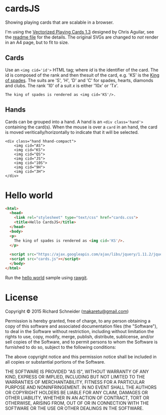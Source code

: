 # cardsJS
Showing playing cards that are scalable in a browser.

I'm using the [Vectorized Playing Cards 1.3](http://code.google.com/p/vectorized-playing-cards/) designed by Chris Aguilar, see the [readme file](images/readme.txt) for the details. The original SVGs are changed to *not* render in an A4 page, but to fit to size.

## Cards

Use an `<img cid='id'>` HTML tag; where *id* is the identifier of the card.  The id is composed of the rank and then thesuit of the card,
e.g. 'KS' is the [King of spades](https://rawgit.com/richardschneider/cardsJS/master/images/KS.svg). 
The suits are 'S', 'H', 'D' and 'C' for spades, hearts, diamonds and clubs. The rank '10' of a suit *x* is either '10*x*' or 'T*x*'.

    The king of spades is rendered as <img cid='KS'/>.
    
## Hands

Cards can be grouped into a hand.  A hand is an `<div class='hand'>` containing the card(s). 
When the mouse is over a `card` in an hand, the card is moved veritically/horizontally to indicate that it will be selected.

    <div class="hand hhand-compact">
		<img cid="AS">
		<img cid="KS">
		<img cid="QS">
		<img cid="JS">
		<img cid="10S">
		<img cid="9H">
		<img cid="3H">
	</div>
	
# Hello world

```html
<html>
  <head>
    <link rel="stylesheet" type="text/css" href="cards.css">
    <title>Hello CardsJS</title>
  </head>
  <body>
  <p>
    The king of spades is rendered as <img cid='KS'/>.
  </p>
	
  <script src="https://ajax.googleapis.com/ajax/libs/jquery/1.11.2/jquery.min.js"></script>
  <script src="cards.js"></script>
  </body>
</html>
```

Run the [hello world](https://rawgit.com/richardschneider/cardsJS/master/hello.html) sample using [rawgit](http://rawgit.com).

# License
Copyright © 2015 Richard Schneider (makaretu@gmail.com)

Permission is hereby granted, free of charge, to any person obtaining a copy of this software and associated documentation files (the "Software"), to deal in the Software without restriction, including without limitation the rights to use, copy, modify, merge, publish, distribute, sublicense, and/or sell copies of the Software, and to permit persons to whom the Software is furnished to do so, subject to the following conditions:

The above copyright notice and this permission notice shall be included in all copies or substantial portions of the Software.

THE SOFTWARE IS PROVIDED "AS IS", WITHOUT WARRANTY OF ANY KIND, EXPRESS OR IMPLIED, INCLUDING BUT NOT LIMITED TO THE WARRANTIES OF MERCHANTABILITY, FITNESS FOR A PARTICULAR PURPOSE AND NONINFRINGEMENT. IN NO EVENT SHALL THE AUTHORS OR COPYRIGHT HOLDERS BE LIABLE FOR ANY CLAIM, DAMAGES OR OTHER LIABILITY, WHETHER IN AN ACTION OF CONTRACT, TORT OR OTHERWISE, ARISING FROM, OUT OF OR IN CONNECTION WITH THE SOFTWARE OR THE USE OR OTHER DEALINGS IN THE SOFTWARE.
    

